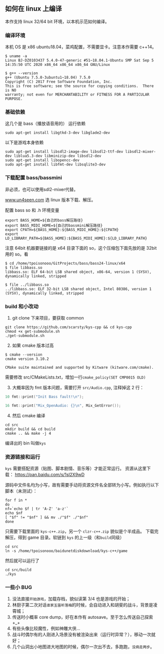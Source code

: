 ## 如何在 linux 上编译
本作支持 linux 32/64 bit 环境，以本机示范如何编译。

### 编译环境
本机 OS 是 x86 ubuntu18.04，菜鸡配置，不需要显卡。注意本作需要 c++14。
```shell
$ uname -a
Linux BJ-DZ0103437 5.4.0-47-generic #51~18.04.1-Ubuntu SMP Sat Sep 5 14:35:50 UTC 2020 x86_64 x86_64 x86_64 GNU/Linux

$ g++ --version
g++ (Ubuntu 7.5.0-3ubuntu1~18.04) 7.5.0
Copyright (C) 2017 Free Software Foundation, Inc.
This is free software; see the source for copying conditions.  There is NO
warranty; not even for MERCHANTABILITY or FITNESS FOR A PARTICULAR PURPOSE.
```
### 基础依赖
这几个是 bass（播放语音用的） 运行依赖
```shell
sudo apt-get install libgtkd-3-dev libglade2-dev
```

以下是游戏本身依赖
```shell
sudo apt-get install libsdl2-image-dev libsdl2-ttf-dev libsdl2-mixer-dev liblua5.3-dev libminizip-dev libsdl2-dev 
sudo apt-get install libopencc-dev
sudo apt-get install libfmt-dev libsqlite3-dev
```

### 下载配置 bass/bassmini

非必须，也可以使用sdl2-mixer代替。

www.un4seen.com 选 linux 版本下载、解压。

配置 bass so 和 .h 环境变量
```shell
export BASS_HOME=${自己的bass解压路径}
export BASS_MIDI_HOME=${自己的bassmini解压路径}
export CPATH=${BASS_HOME}:${BASS_MIDI_HOME}:${CPATH}
export LD_LIBRARY_PATH=${BASS_HOME}:${BASS_MIDI_HOME}:${LD_LIBRARY_PATH}
```
注意 64bit 机器要链接的是 x64 目录下面的 so，这个压缩包下面先放的是 32bit 用的 so。看
```shell
$ cd /home/tpoisonooo/GitProjects/bass/bass24-linux/x64
$ file libbass.so 
libbass.so: ELF 64-bit LSB shared object, x86-64, version 1 (SYSV), dynamically linked, stripped

$ file ../libbass.so 
../libbass.so: ELF 32-bit LSB shared object, Intel 80386, version 1 (SYSV), dynamically linked, stripped
```

### build 和小改动

1. git clone 下来项目，要获取 common
```shell
git clone https://github.com/scarsty/kys-cpp && cd kys-cpp
chmod +x get-submodule.sh
./get-submodule.sh
```
2. 如果 cmake 版本过高
```shell
$ cmake --version
cmake version 3.10.2

CMake suite maintained and supported by Kitware (kitware.com/cmake).
```
需要修改 src/CMakeLists.txt，增加一行`cmake_policy(SET CMP0015 OLD)`

3. 大概率因为 fmt 版本问题，需要打开 `src/Audio.cpp`, 注释掉这 2 行：
```c++
10 fmt::print("Init Bass fault!\n");
```
```c++
16 fmt::print("Mix_OpenAudio: {}\n", Mix_GetError());
```

4. 然后 cmake 编译 
```shell
cd src
mkdir build && cd build
cmake .. && make -j 4
```

编译出的 bin 叫做`kys`

### 资源链接和运行

`kys` 需要搭配资源（贴图、脚本剧情、音乐等）才能正常运行。
资源从这里下载：
https://pan.baidu.com/s/1sl2X9wD

源码中文件名均为小写，故有需要手动将资源文件名全部转为小写。例如执行以下脚本（未测试）：

```shell
for f in *
do
nf=`echo $f | tr 'A-Z' 'a-z'`
echo $nf
[ "$f" != "$nf" ] && mv ./"$f" ./"$nf"
done
```

只需要下载里面的 `kys-c++.zip`，另一个 `clzr-c++.zip` 貌似是个半成品。
下载完解压，得到 game 目录。软链到 `kys` 的上一级（和`build`同级）
```shell
cd src
ln -s /home/tpoisonooo/baidunetdiskdownload/kys-c++/game
```
然后就可以运行了
```shell
cd src/build
./kys
```
### 一些小 BUG
1. 没法直接`开始游戏`，加载存档，貌似读第 3/4 也是游戏的开始；
2. 林厨子第二次对话`谁家玉笛听落梅`的时候，会自动进入和胡斐的战斗，背景是凌霄城；
3. 传送时小概率 core dump，好在本作有 autosave。至于怎么传送自己探索 +_+
4. 有些头像比较魔性，例如神雕大侠...
5. 战斗时偶尔有的人刚进入场景没有被渲染出来（运行时异常？），移动一次就好；
6. 几个山洞出小地图进大地图的时候，偶尔一次出不去，多跑跑，`没病走两步`。
